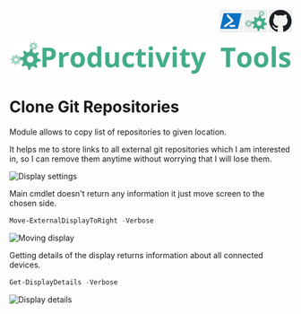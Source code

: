 <!--Category:PowerShell--> 
 <p align="right">
    <a href="https://www.powershellgallery.com/packages/ProductivityTools.PSDisplayPosition/"><img src="Images/Header/Powershell_border_40px.png" /></a>
    <a href="http://www.productivitytools.tech/display-position/"><img src="Images/Header/ProductivityTools_green_40px_2.png" /><a> 
    <a href="https://github.com/pwujczyk/ProductivityTools.PSDisplayPosition"><img src="Images/Header/Github_border_40px.png" /></a>
</p>
<p align="center">
    <a href="http://http://productivitytools.tech/">
        <img src="Images/Header/LogoTitle_green_500px.png" />
    </a>
</p>

# Clone Git Repositories

Module allows to copy list of repositories to given location. 

<!--more-->
It helps me to store links to all external git repositories which I am interested in, so I can remove them anytime without worrying that I will lose them. 

<!--og-image-->
![Display settings](Images/DisplayConfiguration.png) 

Main cmdlet doesn't return any information it just move screen to the chosen side.

```PowerShell
Move-ExternalDisplayToRight -Verbose
```

![Moving display](Images/MovingDisplay.png) 

Getting details of the display returns information about all connected devices.

```PowerShell
Get-DisplayDetails -Verbose
```

![Display details](Images/DisplayDetails.png) 




